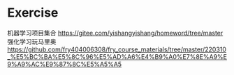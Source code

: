 # Exercise
机器学习项目集合 https://gitee.com/yishangyishang/homeword/tree/master
强化学习玩马里奥 https://github.com/fry404006308/fry_course_materials/tree/master/220310_%E5%BC%BA%E5%8C%96%E5%AD%A6%E4%B9%A0%E7%8E%A9%E9%A9%AC%E9%87%8C%E5%A5%A5